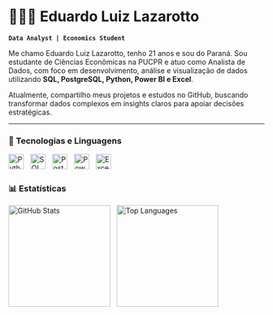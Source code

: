 # 👨🏻‍💻 Eduardo Luiz Lazarotto

**`Data Analyst | Economics Student`**

Me chamo Eduardo Luiz Lazarotto, tenho 21 anos e sou do Paraná. Sou estudante de Ciências Econômicas na PUCPR e atuo como Analista de Dados, com foco em desenvolvimento, análise e visualização de dados utilizando **SQL, PostgreSQL, Python, Power BI e Excel**.  

Atualmente, compartilho meus projetos e estudos no GitHub, buscando transformar dados complexos em insights claros para apoiar decisões estratégicas.

---

### 🤖 Tecnologias e Linguagens

<img 
    align="left" 
    alt="Python"
    title="Python" 
    width="30px" 
    style="padding-right: 10px;" 
    src="https://cdn.jsdelivr.net/gh/devicons/devicon/icons/python/python-original.svg" 
/>
<img 
    align="left" 
    alt="SQL"
    title="SQL" 
    width="30px" 
    style="padding-right: 10px;" 
    src="https://cdn.jsdelivr.net/gh/devicons/devicon/icons/mysql/mysql-original.svg" 
/>
<img 
    align="left" 
    alt="PostgreSQL"
    title="PostgreSQL" 
    width="30px" 
    style="padding-right: 10px;" 
    src="https://cdn.jsdelivr.net/gh/devicons/devicon/icons/postgresql/postgresql-original.svg" 
/>
<img 
    align="left" 
    alt="Power BI"
    title="Power BI" 
    width="30px" 
    style="padding-right: 10px;" 
    src="https://cdn.jsdelivr.net/gh/devicons/devicon/icons/powerbi/powerbi-original.svg" 
/>
<img 
    align="left" 
    alt="Excel"
    title="Excel" 
    width="30px" 
    style="padding-right: 10px;" 
    src="https://cdn.jsdelivr.net/gh/devicons/devicon/icons/microsoft/microsoft-original.svg" 
/>

<br/>
<br/>

### 📊 Estatísticas

<p>
  <img 
    align="left" 
    alt="GitHub Stats" 
    height="200" 
    style="padding-right: 10px;" 
    src="https://github-readme-stats.vercel.app/api?username=Eduardolazarotto&show_icons=true&theme=tokyonight&include_all_commits=true&locale=en" 
  />

  <img 
      align="left" 
      alt="Top Languages" 
      height="200" 
      src="https://github-readme-stats.vercel.app/api/top-langs/?username=Eduardolazarotto&theme=tokyonight&layout=compact&custom_title=Technologies&langs_count=5" 
  />
</p>
